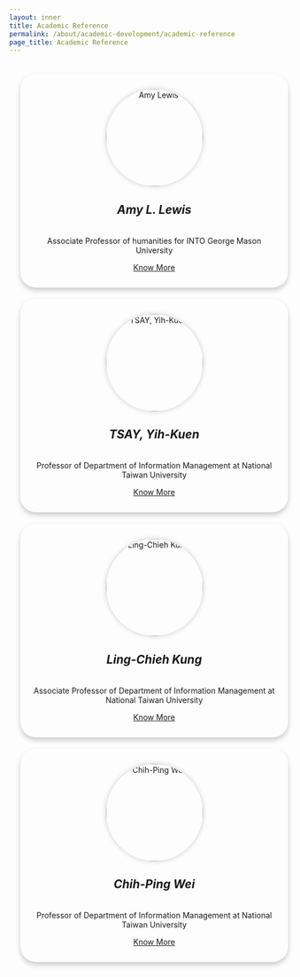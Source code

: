 ```yaml
---
layout: inner
title: Academic Reference
permalink: /about/academic-development/academic-reference
page_title: Academic Reference
---
```

<style>
.wrap {
    display:flex;
    flex-wrap:wrap;
    justify-content:center;
    align-item:center;
}
.card-img-top {
  width: 175px;
  height: 175px;
  border-radius: 50%;
  margin: 0 auto;
  overflow:hidden;
  box-shadow: 0 0 10px rgba(0, 0, 0, 0.2);
}
.card {
  max-height: 50%;
  margin-top:20px;
  margin-left: 20px;
  padding: 2em 1em 2em 1em;
  text-align: center;
  border-radius: 2em;
  box-shadow: 0 5px 10px rgba(0, 0, 0, 0.2);
}
.card-title {
  font-weight: bold;
  font-size: 1.5em;
}
.btn-primary {
  border-radius: 2em;
  padding: 0.5em 1.5em;
}
</style>

<div class="wrap">
<div class="card" style="width: 30rem;">
  <img src="https://d101vc9winf8ln.cloudfront.net/person_images/4160/cropped/profile_pic_2022.jpg?1669040369" class="card-img-top" alt="Amy Lewis">
  <div class="card-body">
    <h5 class="card-title">Amy L. Lewis</h5>
    <p class="card-text">Associate Professor of humanities for INTO George Mason University</p>
    <a href="https://highered.gmu.edu/people/alewis33" class="btn btn-primary">Know More</a>
  </div>
</div>

<div class="card" style="width: 30rem;">
  <img src="http://www.im.ntu.edu.tw/~tsay/tsay_20081101_forWeb.jpg" class="card-img-top" alt="TSAY, Yih-Kuen">
  <div class="card-body">
    <h5 class="card-title">TSAY, Yih-Kuen</h5>
    <p class="card-text">Professor of Department of Information Management at National Taiwan University</p>
    <a href="http://www.im.ntu.edu.tw/~tsay/" class="btn btn-primary">Know More</a>
  </div>
</div>

<div class="card" style="width: 30rem;">
  <img src="http://www.im.ntu.edu.tw/~lckung/img/right-image.png" class="card-img-top" alt="Ling-Chieh Kung">
  <div class="card-body">
    <h5 class="card-title">Ling-Chieh Kung</h5>
    <p class="card-text">Associate Professor of Department of Information Management at National Taiwan University</p>
    <a href="http://www.im.ntu.edu.tw/~lckung/" class="btn btn-primary">Know More</a>
  </div>
</div>

<div class="card" style="width: 30rem;">
  <img src="https://management.ntu.edu.tw/cm/teacher/15/59f97af764401.jpg" class="card-img-top" alt="Chih-Ping Wei">
  <div class="card-body">
    <h5 class="card-title">Chih-Ping Wei</h5>
    <p class="card-text">Professor of Department of Information Management at National Taiwan University</p>
    <a href="https://management.ntu.edu.tw/en/IM/faculty/teacher/sn/15" class="btn btn-primary">Know More</a>
  </div>
</div>

</div>